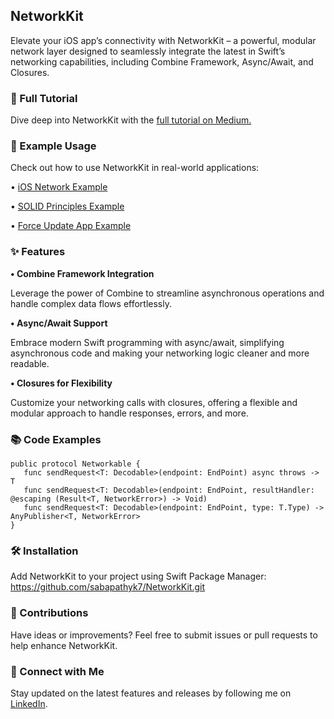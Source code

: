 ## NetworkKit

Elevate your iOS app’s connectivity with NetworkKit – a powerful, modular network layer designed to seamlessly integrate the latest in Swift’s networking capabilities, including Combine Framework, Async/Await, and Closures.

### 📖 Full Tutorial

Dive deep into NetworkKit with the [full tutorial on Medium.](https://sabapathy7.medium.com/how-to-create-a-network-layer-for-your-ios-app-623f99161677)

### 🚀 Example Usage

Check out how to use NetworkKit in real-world applications:

• [iOS Network Example](https://github.com/sabapathyk7/iOSNetworkExample)

• [SOLID Principles Example](https://github.com/sabapathyk7/SOLIDPrinciplesExample)

• [Force Update App Example](https://github.com/sabapathyk7/ForceUpdateExample)

### ✨ Features

**• Combine Framework Integration**

 Leverage the power of Combine to streamline asynchronous operations and handle complex data flows effortlessly.
 
**• Async/Await Support**

Embrace modern Swift programming with async/await, simplifying asynchronous code and making your networking logic cleaner and more readable.

**• Closures for Flexibility**

Customize your networking calls with closures, offering a flexible and modular approach to handle responses, errors, and more.


### 📚 Code Examples

    public protocol Networkable {
       func sendRequest<T: Decodable>(endpoint: EndPoint) async throws -> T
       func sendRequest<T: Decodable>(endpoint: EndPoint, resultHandler: @escaping (Result<T, NetworkError>) -> Void)
       func sendRequest<T: Decodable>(endpoint: EndPoint, type: T.Type) -> AnyPublisher<T, NetworkError>
    }

### 🛠️ Installation

Add NetworkKit to your project using Swift Package Manager:
https://github.com/sabapathyk7/NetworkKit.git

### 🤝 Contributions

Have ideas or improvements? Feel free to submit issues or pull requests to help enhance NetworkKit.

### 🔗 Connect with Me

Stay updated on the latest features and releases by following me on [LinkedIn](https://www.linkedin.com/in/sabapathy7/).

